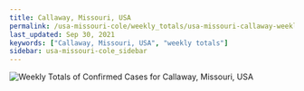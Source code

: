 ```yaml
---
title: Callaway, Missouri, USA
permalink: /usa-missouri-cole/weekly_totals/usa-missouri-callaway-weekly_totals.html
last_updated: Sep 30, 2021
keywords: ["Callaway, Missouri, USA", "weekly totals"]
sidebar: usa-missouri-cole_sidebar
---
```


![Weekly Totals of Confirmed Cases for Callaway, Missouri, USA](/covid_tracker/images/graphs/usa-missouri-callaway-weekly_totals_graph.png)
